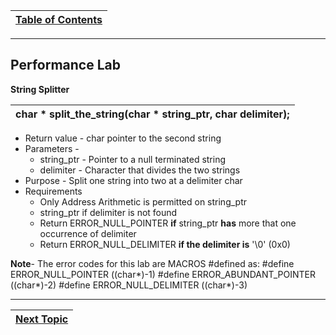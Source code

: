 |[Table of Contents](/00-Table-of-Contents.md)|
|---|

---

## Performance Lab

**String Splitter**

|char * split_the_string(char * string_ptr, char delimiter); |
|------------------------------------------------------------|

* Return value - char pointer to the second string
* Parameters - 
  * string_ptr - Pointer to a null terminated string
  * delimiter - Character that divides the two strings
* Purpose - Split one string into two at a delimiter char
* Requirements
  * Only Address Arithmetic is permitted on string_ptr
  * string_ptr if delimiter is not found
  * Return ERROR_NULL_POINTER **if** string_ptr **has** more that one occurrence of delimiter
  * Return ERROR_NULL_DELIMITER **if the delimiter is** '\0' (0x0)
  
**Note**- The error codes for this lab are MACROS #defined as:
  #define ERROR_NULL_POINTER ((char*)-1)
  #define ERROR_ABUNDANT_POINTER ((char*)-2)
  #define ERROR_NULL_DELIMITER ((char*)-3)

---

|[Next Topic](/11_Pointers_Arrays/08_function_Arguments.md)|
|---|

